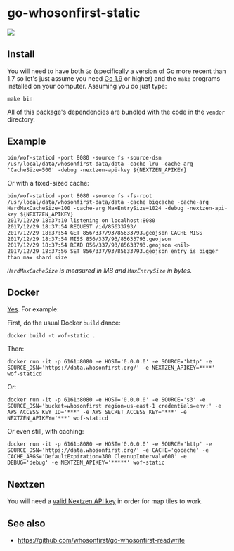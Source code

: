 # go-whosonfirst-static

![](docs/images/wof-static-sf.png)

## Install

You will need to have both `Go` (specifically a version of Go more recent than 1.7 so let's just assume you need [Go 1.9](https://golang.org/dl/) or higher) and the `make` programs installed on your computer. Assuming you do just type:

```
make bin
```

All of this package's dependencies are bundled with the code in the `vendor` directory.

## Example

```
bin/wof-staticd -port 8080 -source fs -source-dsn /usr/local/data/whosonfirst-data/data -cache lru -cache-arg 'CacheSize=500' -debug -nextzen-api-key ${NEXTZEN_APIKEY}
```

Or with a fixed-sized cache:

```
bin/wof-staticd -port 8080 -source fs -fs-root /usr/local/data/whosonfirst-data/data -cache bigcache -cache-arg HardMaxCacheSize=100 -cache-arg MaxEntrySize=1024 -debug -nextzen-api-key ${NEXTZEN_APIKEY}
2017/12/29 18:37:10 listening on localhost:8080
2017/12/29 18:37:54 REQUEST /id/85633793/
2017/12/29 18:37:54 GET 856/337/93/85633793.geojson CACHE MISS
2017/12/29 18:37:54 MISS 856/337/93/85633793.geojson
2017/12/29 18:37:54 READ 856/337/93/85633793.geojson <nil>
2017/12/29 18:37:56 SET 856/337/93/85633793.geojson entry is bigger than max shard size
```

_`HardMaxCacheSize` is measured in MB and `MaxEntrySize` in bytes._

## Docker

[Yes](Dockerfile). For example:

First, do the usual Docker `build` dance:

```
docker build -t wof-static .
```

Then:

```
docker run -it -p 6161:8080 -e HOST='0.0.0.0' -e SOURCE='http' -e SOURCE_DSN='https://data.whosonfirst.org/' -e NEXTZEN_APIKEY=****' wof-staticd
```

Or:

```
docker run -it -p 6161:8080 -e HOST='0.0.0.0' -e SOURCE='s3' -e SOURCE_DSN='bucket=whosonfirst region=us-east-1 credentials=env:' -e AWS_ACCESS_KEY_ID='***' -e AWS_SECRET_ACCESS_KEY='***' -e NEXTZEN_APIKEY='***' wof-staticd
```

Or even still, with caching:

```
docker run -it -p 6161:8080 -e HOST='0.0.0.0' -e SOURCE='http' -e SOURCE_DSN='https://data.whosonfirst.org/' -e CACHE='gocache' -e CACHE_ARGS='DefaultExpiration=300 CleanupInterval=600' -e DEBUG='debug' -e NEXTZEN_APIKEY='*****' wof-static
```

## Nextzen

You will need a [valid Nextzen API key](https://developers.nextzen.org/) in order for map tiles to work.

## See also

* https://github.com/whosonfirst/go-whosonfirst-readwrite
